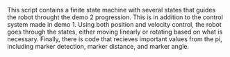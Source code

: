 This script contains a finite state machine with several states that guides the robot throught the demo 2 progression. This is in addition to the control system made in demo 1. 
Using both position and velocity control, the robot goes through the states, either moving linearly or rotating based on what is necessary. Finally, there is code that recieves important values from the pi, including marker detection, marker distance, and marker angle. 
